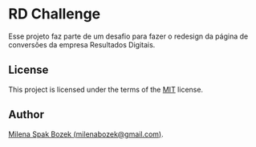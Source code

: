 # RD Challenge
Esse projeto faz parte de um desafio para fazer o redesign da página de conversões da empresa Resultados Digitais.

## License
This project is licensed under the terms of the [MIT](LICENSE) license.

## Author
[Milena Spak Bozek (milenabozek@gmail.com)](http://milenabozek.github.io).
